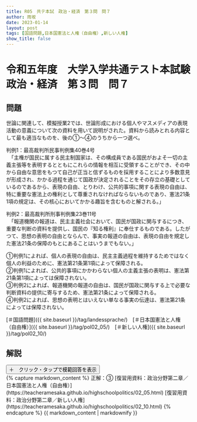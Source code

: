 ```yaml
---
title: R05　共テ本試　政治・経済　第３問　問７
author: 雨坂
date: 2023-01-14
layout: post
tags: [国語問題,日本国憲法と人権（自由権）,新しい人権]
show_title: false
---
```

  
# 令和五年度　大学入学共通テスト本試験　政治・経済　第３問　問７  
  
## 問題  
世論に関連して、模擬授業2では、世論形成における個人やマスメディアの表現活動の意義について次の資料を用いて説明がされた。資料から読みとれる内容として最も適当なものを、後の①～④のうちから一つ選べ。  
  
判例1：最高裁判所民事判例集40巻4号  
　「主権が国民に属する民主制国家は、その構成員である国民がおよそ一切の主義主張等を表明するとともにこれらの情報を相互に受領することができ、その中から自由な意思をもつて自己が正当と信ずるものを採用することにより多数意見が形成され、かかる過程を通じて国政が決定されることをその存立の基礎としているのであるから、表現の自由、とりわけ、公共的事項に関する表現の自由は、特に重要な憲法上の権利として尊重されなければならないものであり、憲法21条1項の規定は、その核心においてかかる趣旨を含むものと解される。」  
  
判例2：最高裁判所刑事判例集23巻11号  
　「報道機関の報道は、民主主義社会において、国民が国政に関与するにつき、重要な判断の資料を提供し、国民の『知る権利』に奉仕するものである。したがつて、思想の表明の自由とならんで、事実の報道の自由は、表現の自由を規定した憲法21条の保障のもとにあることはいうまでもない。」  
  
①判例1によれば、個人の表現の自由は、民主主義過程を維持するためではなく個人の利益のために、憲法第21条第1項によって保障される。  
②判例1によれば、公共的事項にかかわらない個人の主義主張の表明は、憲法第21条第1項によっては保障されない。  
③判例2によれば、報道機関の報道の自由は、国民が国政に関与する上で必要な判断資料の提供に寄与するため、憲法第21条によって保障される。  
④判例2によれば、思想の表明とはいえない単なる事実の伝達は、憲法第21条によっては保障されない。  
  
[＃国語問題]({{ site.baseurl }}/tag/landessprache/)　[＃日本国憲法と人権（自由権）]({{ site.baseurl }}/tag/pol02_05/)　[＃新しい人権]({{ site.baseurl }}/tag/pol02_10/)  
  
## 解説  
<div class="collapsible">
  <button class="collapsible-button">＋　クリック・タップで模範回答を表示</button>
  <div class="collapsible-content">
    {% capture markdown_content %}
正解：③  
[復習用資料：政治分野第二章／日本国憲法と人権（自由権）](https://teacheramesaka.github.io/highschoolpolitics/02_05.html)  
[復習用資料：政治分野第二章／新しい人権](https://teacheramesaka.github.io/highschoolpolitics/02_10.html)  
    {% endcapture %}
    {{ markdown_content | markdownify }}
  </div>
</div>